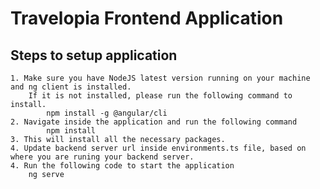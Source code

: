 # Travelopia Frontend Application

## Steps to setup application
    1. Make sure you have NodeJS latest version running on your machine and ng client is installed.
        If it is not installed, please run the following command to install.
            npm install -g @angular/cli
    2. Navigate inside the application and run the following command
            npm install
    3. This will install all the necessary packages.
    4. Update backend server url inside environments.ts file, based on where you are runing your backend server.
    4. Run the following code to start the application
        ng serve
